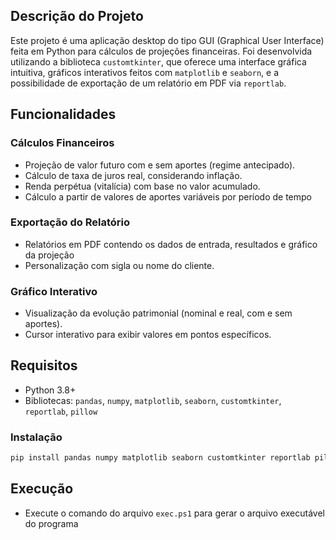 ## Descrição do Projeto

Este projeto é uma aplicação desktop do tipo GUI (Graphical User Interface) feita em Python para cálculos de projeções financeiras. Foi desenvolvida  utilizando a biblioteca `customtkinter`, que oferece uma interface gráfica intuitiva, gráficos interativos feitos com `matplotlib` e `seaborn`, e a possibilidade de exportação de um relatório em PDF via `reportlab`.

## Funcionalidades

### Cálculos Financeiros

- Projeção de valor futuro com e sem aportes (regime antecipado).
- Cálculo de taxa de juros real, considerando inflação.
- Renda perpétua (vitalícia) com base no valor acumulado.
- Cálculo a partir de valores de aportes variáveis por período de tempo

### Exportação do Relatório

- Relatórios em PDF contendo os dados de entrada, resultados e gráfico da projeção
- Personalização com sigla ou nome do cliente.

### Gráfico Interativo

- Visualização da evolução patrimonial (nominal e real, com e sem aportes).
- Cursor interativo para exibir valores em pontos específicos.

## Requisitos

- Python 3.8+
- Bibliotecas: `pandas`, `numpy`, `matplotlib`, `seaborn`, `customtkinter`, `reportlab`, `pillow`

### Instalação

```bash
pip install pandas numpy matplotlib seaborn customtkinter reportlab pillow
```

## Execução
- Execute o comando do arquivo ``` exec.ps1 ``` para gerar o arquivo executável do programa
